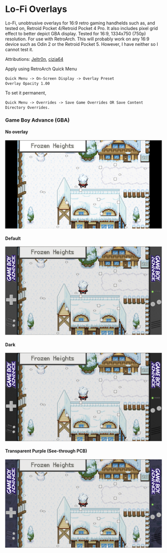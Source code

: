 # Lo-Fi Overlays
Lo-Fi, unobtrusive overlays for 16:9 retro gaming handhelds such as, and tested on, Retroid Pocket 4/Retroid Pocket 4 Pro. It also includes pixel grid effect to better depict GBA display. Tested for 16:9, 1334x750 (750p) resolution. For use with RetroArch. This will probably work on any 16:9 device such as Odin 2 or the Retroid Pocket 5. However, I have neither so I cannot test it.  
  
Attributions: [Jeltr0n](https://github.com/Jeltr0n/Retro-Overlays), [cizia64](https://github.com/cizia64/CrossMix-OS)  

Apply using RetroArch Quick Menu
```
Quick Menu -> On-Screen Display -> Overlay Preset
Overlay Opacity 1.00
```
To set it permanent,
```
Quick Menu -> Overrides -> Save Game Overrides OR Save Content Directory Overrides.
```

### Game Boy Advance (GBA) ###
#### No overlay ####
<img src="preview/original.png" alt="gba" width="600px">

#### Default ####
<img src="preview/LoFi_GBA_750p_preview.png" alt="gba" width="600px">

#### Dark ####
<img src="preview/LoFi_GBA_dark_750p_preview.png" alt="gba-dark" width="600px">

#### Transparent Purple (See-through PCB) ####
<img src="preview/LoFi_GBA_transpurp_750p_preview2.png" alt="gba-transparent-purple" width="1200px">


